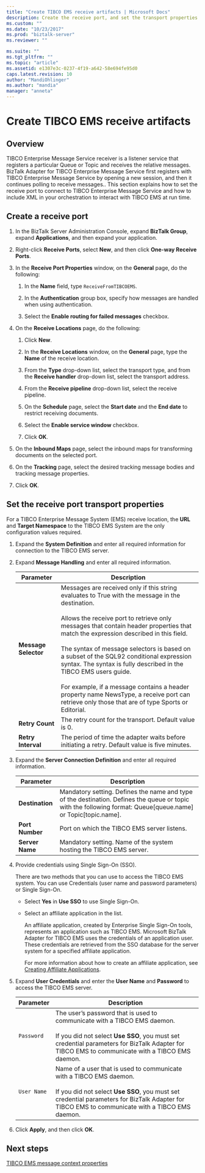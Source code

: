```yaml
---
title: "Create TIBCO EMS receive artifacts | Microsoft Docs"
description: Create the receive port, and set the transport properties to use the TIBCO Enterprise Message Service adapter in BizTalk Server
ms.custom: ""
ms.date: "10/23/2017"
ms.prod: "biztalk-server"
ms.reviewer: ""

ms.suite: ""
ms.tgt_pltfrm: ""
ms.topic: "article"
ms.assetid: e1307e3c-0237-4f19-a642-58e694fe95d0
caps.latest.revision: 10
author: "MandiOhlinger"
ms.author: "mandia"
manager: "anneta"
---
```

# Create TIBCO EMS receive artifacts

## Overview
TIBCO Enterprise Message Service receiver is a listener service that registers a particular Queue or Topic and receives the relative messages. BizTalk Adapter for TIBCO Enterprise Message Service first registers with TIBCO Enterprise Message Service by opening a new session, and then it continues polling to receive messages.. This section explains how to set the receive port to connect to TIBCO Enterprise Message Service and how to include XML in your orchestration to interact with TIBCO EMS at run time.  

## Create a receive port  
  
1.  In the BizTalk Server Administration Console, expand **BizTalk Group**, expand **Applications**, and then expand your application.  
  
2.  Right-click **Receive Ports**, select **New**, and then click **One-way Receive Ports**.  
  
3.  In the **Receive Port Properties** window, on the **General** page, do the following:  
  
    1.  In the **Name** field, type `ReceiveFromTIBCOEMS`.  
  
    2.  In the **Authentication** group box, specify how messages are handled when using authentication.  
  
    3.  Select the **Enable routing for failed messages** checkbox.  
  
4.  On the **Receive Locations** page, do the following:  
  
    1.  Click **New**.  
  
    2.  In the **Receive Locations** window, on the **General** page, type the **Name** of the receive location.  
  
    3.  From the **Type** drop-down list, select the transport type, and from the **Receive handler** drop-down list, select the transport address.  
  
    4.  From the **Receive pipeline** drop-down list, select the receive pipeline.  
  
    5.  On the **Schedule** page, select the **Start date** and the **End date** to restrict receiving documents.  
  
    6.  Select the **Enable service window** checkbox.  
  
    7.  Click **OK**.  
  
5.  On the **Inbound Maps** page, select the inbound maps for transforming documents on the selected port.  
  
6.  On the **Tracking** page, select the desired tracking message bodies and tracking message properties.  
  
7.  Click **OK**.  

## Set the receive port transport properties
For a TIBCO Enterprise Message System (EMS) receive location, the **URL** and **Target Namespace** to the TIBCO EMS System are the only configuration values required.    
 
1.  Expand the **System Definition** and enter all required information for connection to the TIBCO EMS server.  
  
2.  Expand **Message Handling** and enter all required information.  
  
    |Parameter|Description|  
    |---------------|-----------------|  
    |**Message Selector**|Messages are received only if this string evaluates to True with the message in the destination.<br /><br /> Allows the receive port to retrieve only messages that contain header properties that match the expression described in this field.<br /><br /> The syntax of message selectors is based on a subset of the SQL92 conditional expression syntax. The syntax is fully described in the TIBCO EMS users guide.<br /><br /> For example, if a message contains a header property name NewsType, a receive port can retrieve only those that are of type Sports or Editorial.|  
    |**Retry Count**|The retry count for the transport. Default value is 0.|  
    |**Retry Interval**|The period of time the adapter waits before initiating a retry. Default value is five minutes.|  
  
3.  Expand the **Server Connection Definition** and enter all required information.  
  
    |Parameter|Description|  
    |---------------|-----------------|  
    |**Destination**|Mandatory setting. Defines the name and type of the destination. Defines the queue or topic with the following format: Queue[queue.name] or Topic[topic.name].|  
    |**Port Number**|Port on which the TIBCO EMS server listens.|  
    |**Server Name**|Mandatory setting. Name of the system hosting the TIBCO EMS server.|  
  
4.  Provide credentials using Single Sign-On (SSO).  
  
     There are two methods that you can use to access the TIBCO EMS system. You can use Credentials (user name and password parameters) or Single Sign-On.  
  
    -   Select **Yes** in **Use SSO** to use Single Sign-On.  
  
    -   Select an affiliate application in the list.  
  
         An affiliate application, created by Enterprise Single Sign-On tools, represents an application such as TIBCO EMS. Microsoft BizTalk Adapter for TIBCO EMS uses the credentials of an application user. These credentials are retrieved from the SSO database for the server system for a specified affiliate application.  
  
         For more information about how to create an affiliate application, see [Creating Affiliate Applications](../core/creating-affiliate-applications5.md).  
  
5.  Expand **User Credentials** and enter the **User Name** and **Password** to access the TIBCO EMS server.  
  
    |Parameter|Description|  
    |---------------|-----------------|  
    |`Password`|The user’s password that is used to communicate with a TIBCO EMS daemon.<br /><br /> If you did not select **Use SSO**, you must set credential parameters for BizTalk Adapter for TIBCO EMS to communicate with a TIBCO EMS daemon.|  
    |`User Name`|Name of a user that is used to communicate with a TIBCO EMS daemon.<br /><br /> If you did not select **Use SSO**, you must set credential parameters for BizTalk Adapter for TIBCO EMS to communicate with a TIBCO EMS daemon.|  
  
6.  Click **Apply**, and then click **OK**. 

## Next steps
[TIBCO EMS message context properties](../core/message-context-properties-in-biztalk-server.md)